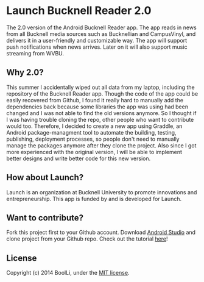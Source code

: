 # Launch Bucknell Reader 2.0

The 2.0 version of the Android Bucknell Reader app. The app reads in news from all Bucknell media sources such as Bucknellian and CampusVinyl, and delivers it in a user-friendly and customizable way. The app will support push notifications when news arrives. Later on it will also support music streaming from WVBU.

## Why 2.0?

This summer I accidentally wiped out all data from my laptop, including the repository of the Bucknell Reader app. Though the code of the app could be easily recovered from Github, I found it really hard to manually add the dependencies back because some libraries the app was using had been changed and I was not able to find the old versions anymore. So I thought if I was having trouble cloning the repo, other people who want to contribute would too. Therefore, I decided to create a new app using Graddle, an Android package-managment tool to automate the building, testing, publishing, deployment processes, so people don't need to manually manage the packages anymore after they clone the project. Also since I got more experienced with the original version, I will be able to implement better designs and write better code for this new version. 

## How about Launch?

Launch is an organization at Bucknell University to promote innovations and entrepreneurship. This app is funded by and is developed for Launch.

## Want to contribute?

Fork this project first to your Github account. Download [Android Studio](https://developer.android.com/sdk/installing/studio.html) and clone project from your Github repo. Check out the tutorial [here](http://stackoverflow.com/questions/16597092/how-to-clone-a-remote-git-repository-with-android-studio)! 

## License
Copyright (c) 2014 BoolLi, under the
[MIT license](http://www.opensource.org/licenses/mit-license.php).
